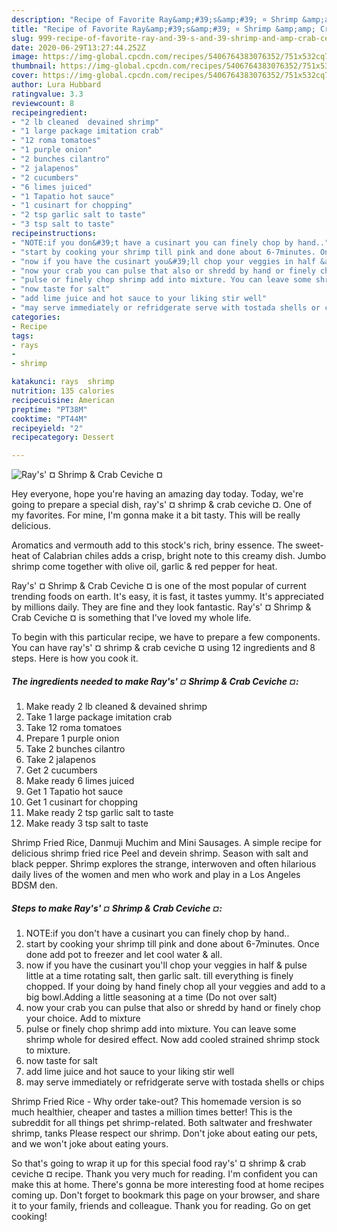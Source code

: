 ```yaml
---
description: "Recipe of Favorite Ray&amp;#39;s&amp;#39; ¤ Shrimp &amp;amp; Crab Ceviche ¤"
title: "Recipe of Favorite Ray&amp;#39;s&amp;#39; ¤ Shrimp &amp;amp; Crab Ceviche ¤"
slug: 999-recipe-of-favorite-ray-and-39-s-and-39-shrimp-and-amp-crab-ceviche
date: 2020-06-29T13:27:44.252Z
image: https://img-global.cpcdn.com/recipes/5406764383076352/751x532cq70/rays-shrimp-crab-ceviche-recipe-main-photo.jpg
thumbnail: https://img-global.cpcdn.com/recipes/5406764383076352/751x532cq70/rays-shrimp-crab-ceviche-recipe-main-photo.jpg
cover: https://img-global.cpcdn.com/recipes/5406764383076352/751x532cq70/rays-shrimp-crab-ceviche-recipe-main-photo.jpg
author: Lura Hubbard
ratingvalue: 3.3
reviewcount: 8
recipeingredient:
- "2 lb cleaned  devained shrimp"
- "1 large package imitation crab"
- "12 roma tomatoes"
- "1 purple onion"
- "2 bunches cilantro"
- "2 jalapenos"
- "2 cucumbers"
- "6 limes juiced"
- "1 Tapatio hot sauce"
- "1 cusinart for chopping"
- "2 tsp garlic salt to taste"
- "3 tsp salt to taste"
recipeinstructions:
- "NOTE:if you don&#39;t have a cusinart you can finely chop by hand.."
- "start by cooking your shrimp till pink and done about 6-7minutes. Once done add pot to freezer and let cool water &amp; all."
- "now if you have the cusinart you&#39;ll chop your veggies in half &amp; pulse little at a time rotating salt, then garlic salt. till everything is finely chopped. If  your doing by hand finely chop all your veggies and add to a big bowl.Adding a little seasoning at a time (Do not over salt)"
- "now your crab you can pulse that also or shredd by hand or finely chop your choice. Add to mixture"
- "pulse or finely chop shrimp add into mixture. You can leave some shrimp whole for desired effect. Now add cooled strained shrimp stock to mixture."
- "now taste for salt"
- "add lime juice and hot sauce to your liking stir well"
- "may serve immediately or refridgerate serve with tostada shells or chips"
categories:
- Recipe
tags:
- rays
- 
- shrimp

katakunci: rays  shrimp 
nutrition: 135 calories
recipecuisine: American
preptime: "PT38M"
cooktime: "PT44M"
recipeyield: "2"
recipecategory: Dessert

---
```



![Ray&#39;s&#39; ¤ Shrimp &amp; Crab Ceviche ¤](https://img-global.cpcdn.com/recipes/5406764383076352/751x532cq70/rays-shrimp-crab-ceviche-recipe-main-photo.jpg)

Hey everyone, hope you're having an amazing day today. Today, we're going to prepare a special dish, ray&#39;s&#39; ¤ shrimp &amp; crab ceviche ¤. One of my favorites. For mine, I'm gonna make it a bit tasty. This will be really delicious.

Aromatics and vermouth add to this stock&#39;s rich, briny essence. The sweet-heat of Calabrian chiles adds a crisp, bright note to this creamy dish. Jumbo shrimp come together with olive oil, garlic &amp; red pepper for heat.

Ray&#39;s&#39; ¤ Shrimp &amp; Crab Ceviche ¤ is one of the most popular of current trending foods on earth. It's easy, it is fast, it tastes yummy. It's appreciated by millions daily. They are fine and they look fantastic. Ray&#39;s&#39; ¤ Shrimp &amp; Crab Ceviche ¤ is something that I've loved my whole life.


To begin with this particular recipe, we have to prepare a few components. You can have ray&#39;s&#39; ¤ shrimp &amp; crab ceviche ¤ using 12 ingredients and 8 steps. Here is how you cook it.

<!--inarticleads1-->

##### The ingredients needed to make Ray&#39;s&#39; ¤ Shrimp &amp; Crab Ceviche ¤:

1. Make ready 2 lb cleaned &amp; devained shrimp
1. Take 1 large package imitation crab
1. Take 12 roma tomatoes
1. Prepare 1 purple onion
1. Take 2 bunches cilantro
1. Take 2 jalapenos
1. Get 2 cucumbers
1. Make ready 6 limes juiced
1. Get 1 Tapatio hot sauce
1. Get 1 cusinart for chopping
1. Make ready 2 tsp garlic salt to taste
1. Make ready 3 tsp salt to taste


Shrimp Fried Rice, Danmuji Muchim and Mini Sausages. A simple recipe for delicious shrimp fried rice Peel and devein shrimp. Season with salt and black pepper. Shrimp explores the strange, interwoven and often hilarious daily lives of the women and men who work and play in a Los Angeles BDSM den. 

<!--inarticleads2-->

##### Steps to make Ray&#39;s&#39; ¤ Shrimp &amp; Crab Ceviche ¤:

1. NOTE:if you don&#39;t have a cusinart you can finely chop by hand..
1. start by cooking your shrimp till pink and done about 6-7minutes. Once done add pot to freezer and let cool water &amp; all.
1. now if you have the cusinart you&#39;ll chop your veggies in half &amp; pulse little at a time rotating salt, then garlic salt. till everything is finely chopped. If  your doing by hand finely chop all your veggies and add to a big bowl.Adding a little seasoning at a time (Do not over salt)
1. now your crab you can pulse that also or shredd by hand or finely chop your choice. Add to mixture
1. pulse or finely chop shrimp add into mixture. You can leave some shrimp whole for desired effect. Now add cooled strained shrimp stock to mixture.
1. now taste for salt
1. add lime juice and hot sauce to your liking stir well
1. may serve immediately or refridgerate serve with tostada shells or chips


Shrimp Fried Rice - Why order take-out? This homemade version is so much healthier, cheaper and tastes a million times better! This is the subreddit for all things pet shrimp-related. Both saltwater and freshwater shrimp, tanks Please respect our shrimp. Don&#39;t joke about eating our pets, and we won&#39;t joke about eating yours. 

So that's going to wrap it up for this special food ray&#39;s&#39; ¤ shrimp &amp; crab ceviche ¤ recipe. Thank you very much for reading. I'm confident you can make this at home. There's gonna be more interesting food at home recipes coming up. Don't forget to bookmark this page on your browser, and share it to your family, friends and colleague. Thank you for reading. Go on get cooking!
